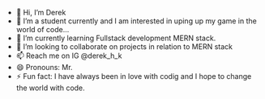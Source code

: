 - 👋 Hi, I’m Derek
- 👀 I’m a student currently and I am interested in uping up my game in the world of code...
- 🌱 I’m currently learning Fullstack development MERN stack.
- 💞️ I’m looking to collaborate on projects in relation to MERN stack
- 📫 Reach me on IG @derek_h_k
- 😄 Pronouns: Mr. 
- ⚡ Fun fact: I have always been in love with codig and I hope to change the world with code.

<!---
chokladbjorn/chokladbjorn is a ✨ special ✨ repository because its `README.md` (this file) appears on your GitHub profile.
You can click the Preview link to take a look at your changes.
--->
